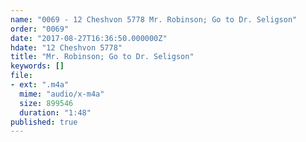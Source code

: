 ```yaml
---
name: "0069 - 12 Cheshvon 5778 Mr. Robinson; Go to Dr. Seligson"
order: "0069"
date: "2017-08-27T16:36:50.000000Z"
hdate: "12 Cheshvon 5778"
title: "Mr. Robinson; Go to Dr. Seligson"
keywords: []
file:
- ext: ".m4a"
  mime: "audio/x-m4a"
  size: 899546
  duration: "1:48"
published: true
---
```


